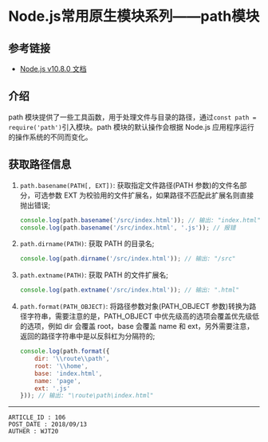 
# Node.js常用原生模块系列——path模块 #

## 参考链接 ##

- [Node.js v10.8.0 文档](http://nodejs.cn/api/path.html)

## 介绍 ##

path 模块提供了一些工具函数，用于处理文件与目录的路径，通过`const path = require('path')`引入模块。path 模块的默认操作会根据 Node.js 应用程序运行的操作系统的不同而变化。

## 获取路径信息 ##

1. `path.basename(PATH[, EXT])`: 获取指定文件路径(PATH 参数)的文件名部分，可选参数 EXT 为校验用的文件扩展名，如果路径不匹配此扩展名则直接抛出错误;

    ```js
    console.log(path.basename('/src/index.html')); // 输出: "index.html"
    console.log(path.basename('/src/index.html', '.js')); // 报错
    ```

2. `path.dirname(PATH)`: 获取 PATH 的目录名;

    ```js
    console.log(path.dirname('/src/index.html')); // 输出: "/src"
    ```

3. `path.extname(PATH)`: 获取 PATH 的文件扩展名;

    ```js
    console.log(path.extname('/src/index.html')); // 输出: ".html"
    ```

4. `path.format(PATH_OBJECT)`: 将路径参数对象(PATH_OBJECT 参数)转换为路径字符串，需要注意的是，PATH_OBJECT 中优先级高的选项会覆盖优先级低的选项，例如 dir 会覆盖 root，base 会覆盖 name 和 ext，另外需要注意，返回的路径字符串中是以反斜杠为分隔符的;

    ```js
    console.log(path.format({
        dir: '\\route\\path',
        root: '\\home',
        base: 'index.html',
        name: 'page',
        ext: '.js'
    })); // 输出: "\route\path\index.html"
    ```



---

```
ARTICLE_ID : 106
POST_DATE : 2018/09/13
AUTHER : WJT20
```
